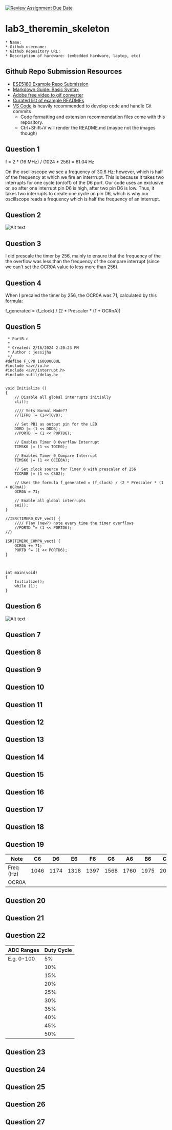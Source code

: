[![Review Assignment Due Date](https://classroom.github.com/assets/deadline-readme-button-24ddc0f5d75046c5622901739e7c5dd533143b0c8e959d652212380cedb1ea36.svg)](https://classroom.github.com/a/PmSEZ1rE)
# lab3_theremin_skeleton

    * Name: 
    * Github username: 
    * Github Repository URL: 
    * Description of hardware: (embedded hardware, laptop, etc) 

## Github Repo Submission Resources

* [ESE5160 Example Repo Submission](https://github.com/ese5160/example-repository-submission)
* [Markdown Guide: Basic Syntax](https://www.markdownguide.org/basic-syntax/)
* [Adobe free video to gif converter](https://www.adobe.com/express/feature/video/convert/video-to-gif)
* [Curated list of example READMEs](https://github.com/matiassingers/awesome-readme)
* [VS Code](https://code.visualstudio.com/) is heavily recommended to develop code and handle Git commits
  * Code formatting and extension recommendation files come with this repository.
  * Ctrl+Shift+V will render the README.md (maybe not the images though)

## Question 1

f = 2 * (16 MHz) / (1024 * 256) = 61.04 Hz

On the oscilloscope we see a frequency of 30.6 Hz; however, which is half of the frequency at which we fire an interrrupt. This is because it takes two interrupts for one cycle (on/off) of the D6 port. Our code uses an exclusive or, so after one interrupt pin D6 is high, after two pin D6 is low. Thus, it takes two interrupts to create one cycle on pin D6, which is why our oscillscope reads a frequency which is half the frequency of an interrupt.

## Question 2

![Alt text](image-1.png)


## Question 3

I did prescale the timer by 256, mainly to ensure that the frequency of the the overflow was less than the frequency of the compare interrupt (since we can't set the OCR0A value to less more than 256).


## Question 4

When I precaled the timer by 256, the OCR0A was 71, calculated by this formula:

f_generated = (f_clock) / (2 * Prescaler * (1 + OCRnA))


## Question 5

```/*
 * PartB.c
 *
 * Created: 2/16/2024 2:20:23 PM
 * Author : jessijha
 */ 
#define F_CPU 16000000UL
#include <avr/io.h>
#include <avr/interrupt.h>
#include <util/delay.h>


void Initialize ()
{
	// Disable all global interrupts initially
	cli();
	
	//// Sets Normal Mode??
	//TIFR0 |= (1<<TOV0);
	
	// Set PB1 as output pin for the LED
	DDRD |= (1 << DDD6);
	//PORTD |= (1 << PORTD6);
	
	// Enables Timer 0 Overflow Interrupt
	TIMSK0 |= (1 << TOIE0);
	
	// Enables Timer 0 Compare Interrupt
	TIMSK0 |= (1 << OCIE0A);
	
	// Set clock source for Timer 0 with prescaler of 256
	TCCR0B |= (1 << CS02);
	
	// Uses the formula f_generated = (f_clock) / (2 * Prescaler * (1 + OCRnA))
	OCR0A = 71;

	// Enable all global interrupts
	sei();
}

//ISR(TIMER0_OVF_vect) {
	//// Play (new?) note every time the timer overflows
	//PORTD ^= (1 << PORTD6);
//}

ISR(TIMER0_COMPA_vect) {
	OCR0A += 71;
	PORTD ^= (1 << PORTD6);
}



int main(void)
{
	Initialize();
    while (1);
}  
```

## Question 6

![Alt text](image.png)

## Question 7

## Question 8

## Question 9

## Question 10

## Question 11

## Question 12

## Question 13

## Question 14

## Question 15

## Question 16

## Question 17

## Question 18

## Question 19

| **Note**  | **C6** | **D6** | **E6** | **F6** | **G6** | **A6** | **B6** | **C7** |
|---------- |------- |------- |------- |------- |------- |------- |------- |------- |
| Freq (Hz) |  1046  |  1174  |  1318  |  1397  |  1568  |  1760  |  1975  |  2093  |
| OCR0A     |        |        |        |        |        |        |        |        |

## Question 20

## Question 21

## Question 22

| **ADC Ranges**  | **Duty Cycle** |
|---------------- |--------------- |
| E.g. 0-100      | 5%             |
|                 | 10%            |
|                 | 15%            |
|                 | 20%            |
|                 | 25%            |
|                 | 30%            |
|                 | 35%            |
|                 | 40%            |
|                 | 45%            |
|                 | 50%            |

## Question 23

## Question 24

## Question 25

## Question 26

## Question 27
